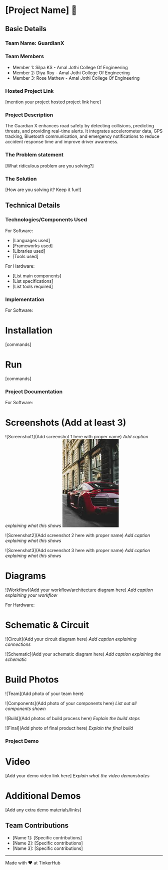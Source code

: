 # [Project Name] 🎯


## Basic Details
### Team Name: GuardianX


### Team Members
- Member 1: Silpa KS - Amal Jothi College Of Engineering
- Member 2: Diya Roy -  Amal Jothi College Of Engineering
- Member 3: Rose Mathew -  Amal Jothi College Of Engineering

### Hosted Project Link
[mention your project hosted project link here]

### Project Description
The Guardian X enhances road safety by detecting collisions, predicting threats, and providing real-time alerts. It integrates accelerometer data, GPS tracking, Bluetooth communication, and emergency notifications to reduce accident response time and improve driver awareness.

### The Problem statement
[What ridiculous problem are you solving?]

### The Solution
[How are you solving it? Keep it fun!]

## Technical Details
### Technologies/Components Used
For Software:
- [Languages used]
- [Frameworks used]
- [Libraries used]
- [Tools used]

For Hardware:
- [List main components]
- [List specifications]
- [List tools required]

### Implementation
For Software:
# Installation
[commands]

# Run
[commands]

### Project Documentation
For Software:

# Screenshots (Add at least 3)
![Screenshot1](Add screenshot 1 here with proper name)
*Add caption explaining what this shows*
![Alt text](asset/car.png) 

![Screenshot2](Add screenshot 2 here with proper name)
*Add caption explaining what this shows*

![Screenshot3](Add screenshot 3 here with proper name)
*Add caption explaining what this shows*

# Diagrams
![Workflow](Add your workflow/architecture diagram here)
*Add caption explaining your workflow*

For Hardware:

# Schematic & Circuit
![Circuit](Add your circuit diagram here)
*Add caption explaining connections*

![Schematic](Add your schematic diagram here)
*Add caption explaining the schematic*

# Build Photos
![Team](Add photo of your team here)


![Components](Add photo of your components here)
*List out all components shown*

![Build](Add photos of build process here)
*Explain the build steps*

![Final](Add photo of final product here)
*Explain the final build*

### Project Demo
# Video
[Add your demo video link here]
*Explain what the video demonstrates*

# Additional Demos
[Add any extra demo materials/links]

## Team Contributions
- [Name 1]: [Specific contributions]
- [Name 2]: [Specific contributions]
- [Name 3]: [Specific contributions]

---
Made with ❤️ at TinkerHub